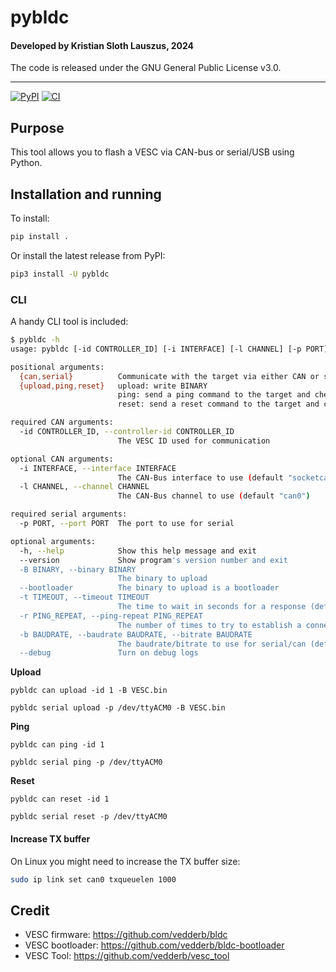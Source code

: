 # pybldc

#### Developed by Kristian Sloth Lauszus, 2024

The code is released under the GNU General Public License v3.0.
_________
[![PyPI](https://img.shields.io/pypi/v/pybldc.svg)](https://pypi.org/project/pybldc)
[![CI](https://github.com/Lauszus/pybldc/actions/workflows/ci.yml/badge.svg)](https://github.com/Lauszus/pybldc/actions/workflows/ci.yml)

## Purpose

This tool allows you to flash a VESC via CAN-bus or serial/USB using Python.

## Installation and running

To install:

```bash
pip install .
```

Or install the latest release from PyPI:

```bash
pip3 install -U pybldc
```

### CLI

A handy CLI tool is included:

```bash
$ pybldc -h
usage: pybldc [-id CONTROLLER_ID] [-i INTERFACE] [-l CHANNEL] [-p PORT] [-h] [--version] [-B BINARY] [--bootloader] [-t TIMEOUT] [-r PING_REPEAT] [-b BAUDRATE] [--debug] {can,serial} {upload,ping,reset}

positional arguments:
  {can,serial}          Communicate with the target via either CAN or serial
  {upload,ping,reset}   upload: write BINARY
                        ping: send a ping command to the target and check for a response
                        reset: send a reset command to the target and check for a response

required CAN arguments:
  -id CONTROLLER_ID, --controller-id CONTROLLER_ID
                        The VESC ID used for communication

optional CAN arguments:
  -i INTERFACE, --interface INTERFACE
                        The CAN-Bus interface to use (default "socketcan")
  -l CHANNEL, --channel CHANNEL
                        The CAN-Bus channel to use (default "can0")

required serial arguments:
  -p PORT, --port PORT  The port to use for serial

optional arguments:
  -h, --help            Show this help message and exit
  --version             Show program's version number and exit
  -B BINARY, --binary BINARY
                        The binary to upload
  --bootloader          The binary to upload is a bootloader
  -t TIMEOUT, --timeout TIMEOUT
                        The time to wait in seconds for a response (default 5.0)
  -r PING_REPEAT, --ping-repeat PING_REPEAT
                        The number of times to try to establish a connection by pinging the VESC (default 3)
  -b BAUDRATE, --baudrate BAUDRATE, --bitrate BAUDRATE
                        The baudrate/bitrate to use for serial/can (defaults to 115200 for serial and 500000 for CAN)
  --debug               Turn on debug logs
```

__Upload__

```
pybldc can upload -id 1 -B VESC.bin
```

```
pybldc serial upload -p /dev/ttyACM0 -B VESC.bin
```

__Ping__

```
pybldc can ping -id 1
```

```
pybldc serial ping -p /dev/ttyACM0
```

__Reset__

```
pybldc can reset -id 1
```

```
pybldc serial reset -p /dev/ttyACM0
```

#### Increase TX buffer

On Linux you might need to increase the TX buffer size:

```bash
sudo ip link set can0 txqueuelen 1000
```

## Credit

* VESC firmware: https://github.com/vedderb/bldc
* VESC bootloader: https://github.com/vedderb/bldc-bootloader
* VESC Tool: https://github.com/vedderb/vesc_tool
